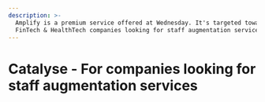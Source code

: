 ```yaml
---
description: >-
  Amplify is a premium service offered at Wednesday. It's targeted towards
  FinTech & HealthTech companies looking for staff augmentation services.
---
```


# Catalyse - For companies looking for staff augmentation services

